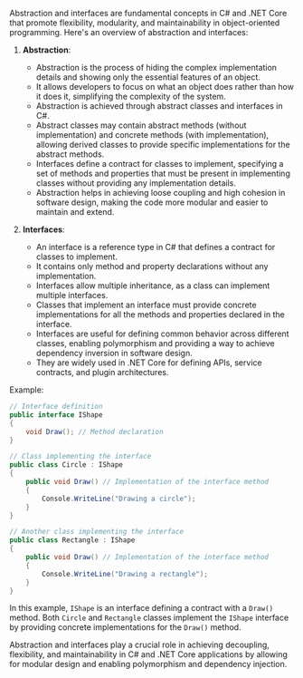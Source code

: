 Abstraction and interfaces are fundamental concepts in C# and .NET Core that promote flexibility, modularity, and maintainability in object-oriented programming. Here's an overview of abstraction and interfaces:

1. **Abstraction**:
   - Abstraction is the process of hiding the complex implementation details and showing only the essential features of an object.
   - It allows developers to focus on what an object does rather than how it does it, simplifying the complexity of the system.
   - Abstraction is achieved through abstract classes and interfaces in C#.
   - Abstract classes may contain abstract methods (without implementation) and concrete methods (with implementation), allowing derived classes to provide specific implementations for the abstract methods.
   - Interfaces define a contract for classes to implement, specifying a set of methods and properties that must be present in implementing classes without providing any implementation details.
   - Abstraction helps in achieving loose coupling and high cohesion in software design, making the code more modular and easier to maintain and extend.

2. **Interfaces**:
   - An interface is a reference type in C# that defines a contract for classes to implement.
   - It contains only method and property declarations without any implementation.
   - Interfaces allow multiple inheritance, as a class can implement multiple interfaces.
   - Classes that implement an interface must provide concrete implementations for all the methods and properties declared in the interface.
   - Interfaces are useful for defining common behavior across different classes, enabling polymorphism and providing a way to achieve dependency inversion in software design.
   - They are widely used in .NET Core for defining APIs, service contracts, and plugin architectures.

Example:

```csharp
// Interface definition
public interface IShape
{
    void Draw(); // Method declaration
}

// Class implementing the interface
public class Circle : IShape
{
    public void Draw() // Implementation of the interface method
    {
        Console.WriteLine("Drawing a circle");
    }
}

// Another class implementing the interface
public class Rectangle : IShape
{
    public void Draw() // Implementation of the interface method
    {
        Console.WriteLine("Drawing a rectangle");
    }
}
```

In this example, `IShape` is an interface defining a contract with a `Draw()` method. Both `Circle` and `Rectangle` classes implement the `IShape` interface by providing concrete implementations for the `Draw()` method.

Abstraction and interfaces play a crucial role in achieving decoupling, flexibility, and maintainability in C# and .NET Core applications by allowing for modular design and enabling polymorphism and dependency injection.